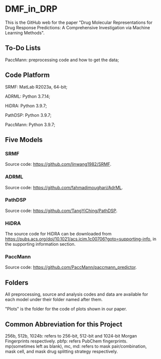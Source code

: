# DMF_in_DRP

This is the GitHub web for the paper "Drug Molecular Representations for Drug Response Predictions: A
Comprehensive Investigation via Machine Learning Methods".

## To-Do Lists
PaccMann: preprocessing code and how to get the data;

## Code Platform
SRMF: MatLab R2023a, 64-bit;

ADRML: Python 3.7.14;

HiDRA: Python 3.9.7;

PathDSP: Python 3.9.7; 

PaccMann: Python 3.9.7;

## Five Models

### SRMF

Source code: <https://github.com/linwang1982/SRMF>.

### ADRML

Source code: <https://github.com/fahmadimoughari/AdrML>.

### PathDSP

Source code: <https://github.com/TangYiChing/PathDSP>.

### HiDRA

The source code for HiDRA can be downloaded from <https://pubs.acs.org/doi/10.1021/acs.jcim.1c00706?goto=supporting-info>, in the supporting information section.

### PaccMann

Source code: <https://github.com/PaccMann/paccmann_predictor>.

## Folders

All preprocessing, source and analysis codes and data are available for each model under their folder named after them.

"Plots" is the folder for the code of plots shown in our paper.


## Common Abbreviation for this Project
256b, 512b, 1024b: refers to 256-bit, 512-bit and 1024-bit Morgan Fingerprints respectively.
pbfp: refers PubChem fingerprints.
mp(sometimes left as blank), mc, md: refers to mask pair/combination, mask cell, and mask drug splitting strategy respectively.
